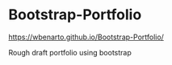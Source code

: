# Bootstrap-Portfolio
https://wbenarto.github.io/Bootstrap-Portfolio/

Rough draft portfolio using bootstrap
